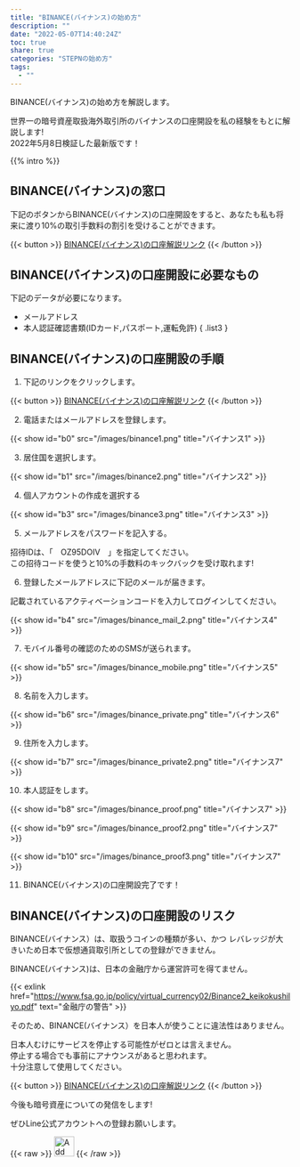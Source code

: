 ```yaml
---
title: "BINANCE(バイナンス)の始め方"
description: ""
date: "2022-05-07T14:40:24Z"
toc: true
share: true
categories: "STEPNの始め方"
tags:
  - ""
---
```


BINANCE(バイナンス)の始め方を解説します。  

世界一の暗号資産取扱海外取引所のバイナンスの口座開設を私の経験をもとに解説します!  
2022年5月8日検証した最新版です！

<!--more-->

{{% intro %}} 

## BINANCE(バイナンス)の窓口

下記のボタンからBINANCE(バイナンス)の口座開設をすると、あなたも私も将来に渡り10%の取引手数料の割引を受けることができます。

 {{< button >}}
<a href="https://accounts.binance.com/ja/register?ref=OZ95DOIV">
BINANCE(バイナンス)の口座解説リンク</a>
{{< /button >}}

## BINANCE(バイナンス)の口座開設に必要なもの

下記のデータが必要になります。
- メールアドレス
- 本人認証確認書類(IDカード,パスポート,運転免許)
  { .list3 }

## BINANCE(バイナンス)の口座開設の手順

1. 下記のリンクをクリックします。

 {{< button >}}
<a href="https://accounts.binance.com/ja/register?ref=OZ95DOIV">
BINANCE(バイナンス)の口座解説リンク</a>
{{< /button >}}

2. 電話またはメールアドレスを登録します。

{{< show id="b0" src="/images/binance1.png" title="バイナンス1" >}}

3. 居住国を選択します。

{{< show id="b1" src="/images/binance2.png" title="バイナンス2" >}}

4. 個人アカウントの作成を選択する

{{< show id="b3" src="/images/binance3.png" title="バイナンス3" >}}

5. メールアドレスをパスワードを記入する。

招待IDは、「　OZ95DOIV　」を指定してください。  
この招待コードを使うと10%の手数料のキックバックを受け取れます!

6. 登録したメールアドレスに下記のメールが届きます。

記載されているアクティベーションコードを入力してログインしてください。

{{< show id="b4" src="/images/binance_mail_2.png" title="バイナンス4" >}}

7. モバイル番号の確認のためのSMSが送られます。

{{< show id="b5" src="/images/binance_mobile.png" title="バイナンス5" >}}

8. 名前を入力します。

{{< show id="b6" src="/images/binance_private.png" title="バイナンス6" >}}

9. 住所を入力します。

{{< show id="b7" src="/images/binance_private2.png" title="バイナンス7" >}}

10. 本人認証をします。

{{< show id="b8" src="/images/binance_proof.png" title="バイナンス7" >}}

{{< show id="b9" src="/images/binance_proof2.png" title="バイナンス7" >}}

{{< show id="b10" src="/images/binance_proof3.png" title="バイナンス7" >}}

11. BINANCE(バイナンス)の口座開設完了です！

## BINANCE(バイナンス)の口座開設のリスク

BINANCE(バイナンス）は、取扱うコインの種類が多い、かつ
レバレッジが大きいため日本で仮想通貨取引所としての登録ができません。    
     
BINANCE(バイナンス)は、日本の金融庁から運営許可を得てません。  

{{< exlink href="https://www.fsa.go.jp/policy/virtual_currency02/Binance2_keikokushilyo.pdf" text="金融庁の警告" >}}

そのため、BINANCE(バイナンス）を日本人が使うことに違法性はありません。  

日本人むけにサービスを停止する可能性がゼロとは言えません。  
停止する場合でも事前にアナウンスがあると思われます。  
十分注意して使用してください。

{{< button >}}
<a href="https://accounts.binance.com/ja/register?ref=OZ95DOIV">
BINANCE(バイナンス)の口座解説リンク</a>
{{< /button >}}

今後も暗号資産についての発信をします!

ぜひLine公式アカウントへの登録お願いします。

{{< raw >}}
<a href="https://lin.ee/s3Ji7QW"><img src="https://scdn.line-apps.com/n/line_add_friends/btn/en.png" alt="Add friend" height="36" border="0"></a>
{{< /raw >}}





